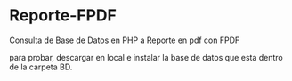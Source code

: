# Reporte-FPDF
Consulta de Base de Datos en PHP a Reporte en pdf con FPDF

para probar, descargar en local e instalar la base de datos que esta dentro de la carpeta BD.
